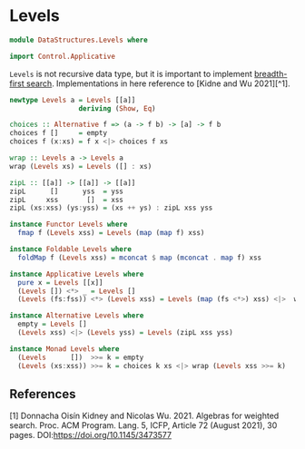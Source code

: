 # Levels

```hs
module DataStructures.Levels where

import Control.Applicative
```

`Levels` is not recursive data type, but it is important to implement [breadth-first search](/recursion-algorithms/Algorithms/Tree/BreadthFirstSearch.html). Implementations in here reference to [Kidne and Wu 2021][^1].

```hs
newtype Levels a = Levels [[a]]
                 deriving (Show, Eq)

choices :: Alternative f => (a -> f b) -> [a] -> f b
choices f []     = empty
choices f (x:xs) = f x <|> choices f xs

wrap :: Levels a -> Levels a
wrap (Levels xs) = Levels ([] : xs)

zipL :: [[a]] -> [[a]] -> [[a]]
zipL      []      yss  = yss
zipL     xss       []  = xss
zipL (xs:xss) (ys:yss) = (xs ++ ys) : zipL xss yss

instance Functor Levels where
  fmap f (Levels xss) = Levels (map (map f) xss)

instance Foldable Levels where
  foldMap f (Levels xss) = mconcat $ map (mconcat . map f) xss

instance Applicative Levels where
  pure x = Levels [[x]]
  (Levels []) <*> _ = Levels []
  (Levels (fs:fss)) <*> (Levels xss) = Levels (map (fs <*>) xss) <|>  wrap (Levels fss <*> Levels xss)

instance Alternative Levels where
  empty = Levels []
  (Levels xss) <|> (Levels yss) = Levels (zipL xss yss)

instance Monad Levels where
  (Levels      [])  >>= k = empty
  (Levels (xs:xss)) >>= k = choices k xs <|> wrap (Levels xss >>= k)
```

## References
[1] Donnacha Oisín Kidney and Nicolas Wu. 2021. Algebras for weighted search. Proc. ACM Program. Lang. 5, ICFP, Article 72 (August 2021), 30 pages. DOI:<https://doi.org/10.1145/3473577>
